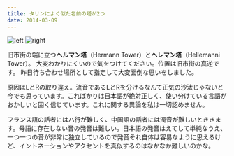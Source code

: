```yaml
---
title: タリンによく似た名前の塔が2つ
date: 2014-03-09
---
```


![left](https://photos.xar.sh/21059645276_77bb245d85_b.jpg)
![right](https://photos.xar.sh/21085846735_d3d31e7bfd_b.jpg)

旧市街の端に立つ**ヘルマン塔**（Hermann Tower）と**ヘレマン塔**（Hellemanni Tower）。
大変わかりにくいので気をつけてください。位置は旧市街の真逆です。
昨日待ち合わせ場所として指定して大変面倒な思いをしました。

原因はLとRの取り違え。流音であるLとRを分けるなんて正気の沙汰じゃないと今でも思っています。こればかりは日本語が絶対正しく、使い分けている言語がおかしいと固く信じています。これに関する異論を私は一切認めません。

フランス語の話者にはハ行が難しく、中国語の話者には濁音が難しいとききます。母語に存在しない音の発音は難しい。日本語の発音はえてして単純なうえ、一つ一つの音が非常に独立しているので発音それ自体は容易なように思えるけど、イントネーションやアクセントを真似するのはなかなか難しいのかな。
